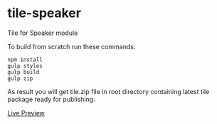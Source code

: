 # tile-speaker
Tile for Speaker module

To build from scratch run these commands:
```
npm install
gulp styles
gulp build
gulp zip
```

As result you will get tile.zip file in root directory containing latest tile package ready for publishing.

[Live Preview][preview]

[preview]: https://material.io/resizer/#device=handset&url=https%3A%2F%2Fnexpaq.github.io%2Ftile-speaker%2F&width=360